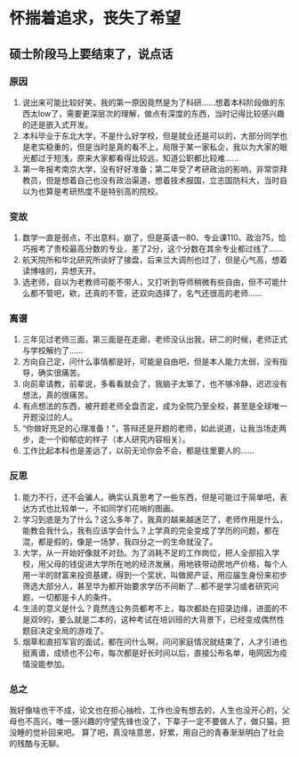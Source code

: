 # 怀揣着追求，丧失了希望
## 硕士阶段马上要结束了，说点话
### 原因
1. 说出来可能比较好笑，我的第一原因竟然是为了科研……想着本科阶段做的东西太low了，需要更深层次的理解，做点有深度的东西，当时记得比较感兴趣的还是嵌入式开发。
2. 本科毕业于东北大学，不是什么好学校，但是就业还是可以的，大部分同学也是老实稳重的，但是当时是真的看不上，局限于某一家私企，我以为大家的眼光都过于短浅，原来大家都看得比较远，知道公职都比较难……
3. 第一年报考南京大学，没有好好准备；第二年受了考研政治的影响，非常崇拜教员，但是想着自己也没有政治渠道，想着技术报国，立志国防科大，当时自以为也算是考研热度不是特别高的院校。
### 变故
1. 数学一直是弱点，不出意料，崩了，但是英语一80、专业课110、政治75，恰巧报考了贵校最高分数的专业，差了2分，这个分数在其余专业都过线了……
2. 航天院所和华北研究所谈好了接盘，后来兰大调剂也过了，但是心气高，想着读博啥的，异想天开。
3. 选老师，自以为老教师可能不带人，又打听到导师稍微有些自由，但不可能什么都不管吧，欸，还真的不管，还双向选择了，名气还很高的老师……
### 离谱
1. 三年见过老师三面，第三面是在走廊，老师没认出我，研二的时候，老师正式与学校解约了……
2. 方向自己定，问什么事情都是好，可能是自由吧，但是本人能力太弱，没有指导，确实很痛苦。
3. 向前辈请教，前辈说，多看看就会了，我脑子太笨了，也不够冷静，迟迟没有想法，真的很痛苦。
4. 有点想法的东西，被开题老师全盘否定，成为全院乃至全校，甚至是全球唯一开题没过的人。
5. “你做好充足的心理准备！”，答辩还是开题的老师，如此说道，让我当场走两步，走一个抑郁症的样子（本人研究内容相关）。
6. 工作比起本科也是差远了，以前无论你会不会，都是往里要人的……
### 反思
1. 能力不行，还不会骗人。确实认真思考了一些东西，但是可能过于简单吧，表达方式也比较单一，不如同学们花哨的图画。
2. 学习到底是为了什么？这么多年了，我真的越来越迷茫了，老师作用是什么，能教会我什么，我有应该学会什么？上学真的完全变成了学历的问题，都在混，都是假的，像是一场梦，我四分之一的生命就没了。
3. 大学，从一开始好像就不对劲。为了消耗不足的工作岗位，把人全部招入学校，用父母的钱促进大学所在地的经济发展，用地铁带动房地产价格，每个人用一半的财富来投资基建，得到一个奖状，叫做房产证，用应届生身份来初步筛选大部分人，甚至华为都开始要求学历不间断了…都不是学习或者研究问题，一切都是卡人的条件。
4. 生活的意义是什么？竟然连公务员都考不上，每次都处在招录边缘，进面的不是双9的，要么就是二本的，这种考试在培训班的大背景下，已经变成偶然性题目决定全局的游戏了。
5. 烟草和直招军官的面试，都在问什么啊，问问家庭情况就结束了，人才引进也挺离谱，成绩也不公布，每次都是好长时间以后，直接公布名单，电网因为疫情没能参加。
### 总之
我好像啥也干不成，论文也在担心抽检，工作也没有想去的，人生也没开心的，父母也不高兴，唯一感兴趣的守望先锋也没了，下辈子一定不要做人了，做只猫，把没睡的觉补回来吧。
算了吧，真没啥意思，好累，用自己的青春渐渐明白了社会的残酷与无聊。
